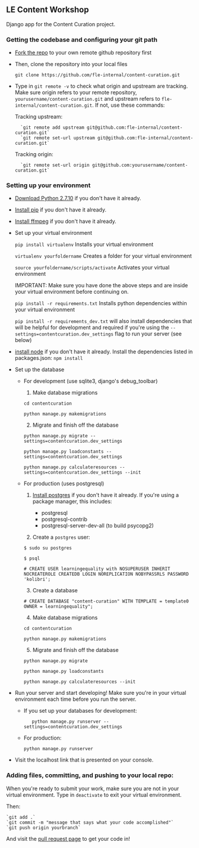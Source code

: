 ## LE Content Workshop

Django app for the Content Curation project.

### Getting the codebase and configuring your git path

* [Fork the repo](https://github.com/fle-internal/content-curation) to your own remote github repository first

* Then, clone the repository into your local files

	`git clone https://github.com/fle-internal/content-curation.git`

* Type in `git remote -v` to check what origin and upstream are tracking. Make sure origin refers to your remote repository, `yourusername/content-curation.git` and upstream refers to `fle-internal/content-curation.git`.
If not, use these commands:

	Tracking upstream:

		`git remote add upstream git@github.com:fle-internal/content-curation.git`
		`git remote set-url upstream git@github.com:fle-internal/content-curation.git`

	Tracking origin:

		`git remote set-url origin git@github.com:yourusername/content-curation.git`

### Setting up your environment

* [Download Python 2.7.10](https://www.python.org/downloads/) if you don't have it already.

* [Install pip](https://pypi.python.org/pypi/pip) if you don't have it already.


* [Install ffmpeg](https://ffmpeg.org/) if you don't have it already.

* Set up your virtual environment

	`pip install virtualenv` Installs your virtual environment

	`virtualenv yourfoldername` Creates a folder for your virtual environment

	`source yourfoldername/scripts/activate` Activates your virtual environment

	IMPORTANT: Make sure you have done the above steps and are inside your virtual environment before continuing on.

	`pip install -r requirements.txt` Installs python dependencies within your virtual environment

	`pip install -r requirements_dev.txt` will also install dependencies that will be helpful for development and required if you're using the `--settings=contentcuration.dev_settings` flag to run your server (see below)

* [install node](http://nodejs.org/download/) if you don't have it already.
	Install the dependencies listed in packages.json: `npm install`

* Set up the database

	* For development (use sqlite3,  django's debug_toolbar)
		1. Make database migrations

		`cd contentcuration`

		`python manage.py makemigrations`

		2. Migrate and finish off the database

		`python manage.py migrate --settings=contentcuration.dev_settings`

		`python manage.py loadconstants --settings=contentcuration.dev_settings`

		`python manage.py calculateresources --settings=contentcuration.dev_settings --init`

	* For production (uses postgresql)

		1. [Install postgres](https://www.postgresql.org/download/) if you don't have it already. If you're using a package manager, this includes:
			* postgresql
			* postgresql-contrib
			* postgresql-server-dev-all (to build psycopg2)

		2. Create a `postgres` user:

		`$ sudo su postgres`

		`$ psql`

		`# CREATE USER learningequality with NOSUPERUSER INHERIT NOCREATEROLE CREATEDB LOGIN NOREPLICATION NOBYPASSRLS PASSWORD 'kolibri';`

		3. Create a database

		`# CREATE DATABASE "content-curation" WITH TEMPLATE = template0 OWNER = learningequality"; `

		4. Make database migrations

		`cd contentcuration`

		`python manage.py makemigrations`

		5. Migrate and finish off the database

		`python manage.py migrate`

		`python manage.py loadconstants`

		`python manage.py calculateresources --init`


* Run your server and start developing! Make sure you're in your virtual environment each time before you run the server.

	* If you set up your databases for development:

		`	python manage.py runserver --settings=contentcuration.dev_settings`

	* For production:

		`python manage.py runserver`


* Visit the localhost link that is presented on your console.

### Adding files, committing, and pushing to your local repo:

When you're ready to submit your work, make sure you are not in your virtual environment.
Type in `deactivate` to exit your virtual environment.

Then:

	`git add .`
	`git commit -m "message that says what your code accomplished"`
	`git push origin yourbranch`

And visit the [pull request page](https://github.com/fle-internal/fle-home/pulls) to get your code in!
